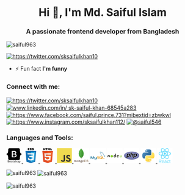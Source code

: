 <h1 align="center">Hi 👋, I'm Md. Saiful Islam</h1>
<h3 align="center">A passionate frontend developer from Bangladesh</h3>

<p align="left"> <img src="https://komarev.com/ghpvc/?username=saiful963&label=Profile%20views&color=0e75b6&style=flat" alt="saiful963" /> </p>

<p align="left"> <a href="https://twitter.com/https://twitter.com/sksaifulkhan10" target="blank"><img src="https://img.shields.io/twitter/follow/https://twitter.com/sksaifulkhan10?logo=twitter&style=for-the-badge" alt="https://twitter.com/sksaifulkhan10" /></a> </p>

- ⚡ Fun fact **I'm funny**

<h3 align="left">Connect with me:</h3>
<p align="left">
<a href="https://twitter.com/https://twitter.com/sksaifulkhan10" target="blank"><img align="center" src="https://raw.githubusercontent.com/rahuldkjain/github-profile-readme-generator/master/src/images/icons/Social/twitter.svg" alt="https://twitter.com/sksaifulkhan10" height="30" width="40" /></a>
<a href="https://linkedin.com/in/www.linkedin.com/in/ sk-saiful-khan-68545a283" target="blank"><img align="center" src="https://raw.githubusercontent.com/rahuldkjain/github-profile-readme-generator/master/src/images/icons/Social/linked-in-alt.svg" alt="www.linkedin.com/in/ sk-saiful-khan-68545a283" height="30" width="40" /></a>
<a href="https://fb.com/https://www.facebook.com/saiful.prince.731?mibextid=zbwkwl" target="blank"><img align="center" src="https://raw.githubusercontent.com/rahuldkjain/github-profile-readme-generator/master/src/images/icons/Social/facebook.svg" alt="https://www.facebook.com/saiful.prince.731?mibextid=zbwkwl" height="30" width="40" /></a>
<a href="https://instagram.com/https://www.instagram.com/sksaifulkhan112/" target="blank"><img align="center" src="https://raw.githubusercontent.com/rahuldkjain/github-profile-readme-generator/master/src/images/icons/Social/instagram.svg" alt="https://www.instagram.com/sksaifulkhan112/" height="30" width="40" /></a>
<a href="https://www.youtube.com/c/@saiful546" target="blank"><img align="center" src="https://raw.githubusercontent.com/rahuldkjain/github-profile-readme-generator/master/src/images/icons/Social/youtube.svg" alt="@saiful546" height="30" width="40" /></a>
</p>

<h3 align="left">Languages and Tools:</h3>
<p align="left"> <a href="https://getbootstrap.com" target="_blank" rel="noreferrer"> <img src="https://raw.githubusercontent.com/devicons/devicon/master/icons/bootstrap/bootstrap-plain-wordmark.svg" alt="bootstrap" width="40" height="40"/> </a> <a href="https://www.w3schools.com/css/" target="_blank" rel="noreferrer"> <img src="https://raw.githubusercontent.com/devicons/devicon/master/icons/css3/css3-original-wordmark.svg" alt="css3" width="40" height="40"/> </a> <a href="https://www.w3.org/html/" target="_blank" rel="noreferrer"> <img src="https://raw.githubusercontent.com/devicons/devicon/master/icons/html5/html5-original-wordmark.svg" alt="html5" width="40" height="40"/> </a> <a href="https://developer.mozilla.org/en-US/docs/Web/JavaScript" target="_blank" rel="noreferrer"> <img src="https://raw.githubusercontent.com/devicons/devicon/master/icons/javascript/javascript-original.svg" alt="javascript" width="40" height="40"/> </a> <a href="https://www.mongodb.com/" target="_blank" rel="noreferrer"> <img src="https://raw.githubusercontent.com/devicons/devicon/master/icons/mongodb/mongodb-original-wordmark.svg" alt="mongodb" width="40" height="40"/> </a> <a href="https://www.mysql.com/" target="_blank" rel="noreferrer"> <img src="https://raw.githubusercontent.com/devicons/devicon/master/icons/mysql/mysql-original-wordmark.svg" alt="mysql" width="40" height="40"/> </a> <a href="https://nodejs.org" target="_blank" rel="noreferrer"> <img src="https://raw.githubusercontent.com/devicons/devicon/master/icons/nodejs/nodejs-original-wordmark.svg" alt="nodejs" width="40" height="40"/> </a> <a href="https://www.php.net" target="_blank" rel="noreferrer"> <img src="https://raw.githubusercontent.com/devicons/devicon/master/icons/php/php-original.svg" alt="php" width="40" height="40"/> </a> <a href="https://www.python.org" target="_blank" rel="noreferrer"> <img src="https://raw.githubusercontent.com/devicons/devicon/master/icons/python/python-original.svg" alt="python" width="40" height="40"/> </a> <a href="https://reactjs.org/" target="_blank" rel="noreferrer"> <img src="https://raw.githubusercontent.com/devicons/devicon/master/icons/react/react-original-wordmark.svg" alt="react" width="40" height="40"/> </a> </p>

<p><img align="left" src="https://github-readme-stats.vercel.app/api/top-langs?username=saiful963&show_icons=true&locale=en&layout=compact" alt="saiful963" /></p>

<p>&nbsp;<img align="center" src="https://github-readme-stats.vercel.app/api?username=saiful963&show_icons=true&locale=en" alt="saiful963" /></p>

<p><img align="center" src="https://github-readme-streak-stats.herokuapp.com/?user=saiful963&" alt="saiful963" /></p>

